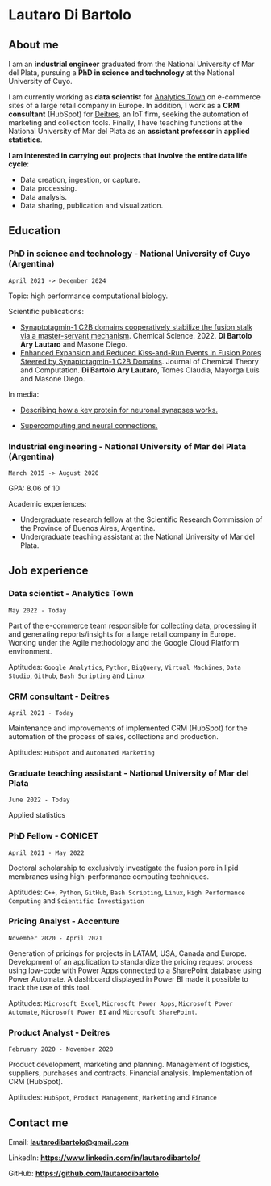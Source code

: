# Lautaro Di Bartolo

## About me

I am an **industrial engineer** graduated from the National University of Mar del Plata, pursuing a **PhD in science and technology** at the National University of Cuyo.

I am currently working as **data scientist** for [Analytics Town](https://www.analyticstown.com/en/home/) on e-commerce sites of a large retail company in Europe. In addition, I work as a **CRM consultant** (HubSpot) for [Deitres](https://www.deitres.com), an IoT firm, seeking the automation of marketing and collection tools. Finally, I have teaching functions at the National University of Mar del Plata as an **assistant professor** in **applied statistics**.

**I am interested in carrying out projects that involve the entire data life cycle**:
* Data creation, ingestion, or capture.
* Data processing.
* Data analysis.
* Data sharing, publication and visualization.

## Education

### PhD in science and technology - National University of Cuyo (Argentina)
`April 2021 -> December 2024`

Topic: high performance computational biology.

Scientific publications:
* [Synaptotagmin-1 C2B domains cooperatively stabilize the fusion stalk via a master-servant mechanism](https://pubs.rsc.org/en/content/articlehtml/2022/sc/d1sc06711g). Chemical Science. 2022. **Di Bartolo Ary Lautaro** and Masone Diego.
* [Enhanced Expansion and Reduced Kiss-and-Run Events in Fusion Pores Steered by Synaptotagmin-1 C2B Domains](https://pubs.acs.org/doi/abs/10.1021/acs.jctc.2c00424). Journal of Chemical Theory and Computation. **Di Bartolo Ary Lautaro**, Tomes Claudia, Mayorga Luis and Masone Diego.

In media:
* [Describing how a key protein for neuronal synapses works.](https://www.uncuyo.edu.ar/prensa/ciencia-argentina-describen-como-funda-una-proteina-key-para-la-sinapsis-neuronal23)

* [Supercomputing and neural connections.](https://ccad.unc.edu.ar/2022/03/29/serafin-supercomputacion-y-conexiones-neuronales/)

### Industrial engineering - National University of Mar del Plata (Argentina)
`March 2015 -> August 2020` 

GPA: 8.06 of 10

Academic experiences:
* Undergraduate research fellow at the Scientific Research Commission of the Province of Buenos Aires, Argentina.
* Undergraduate teaching assistant at the National University of Mar del Plata.

## Job experience

### Data scientist - Analytics Town
`May 2022 - Today`

Part of the e-commerce team responsible for collecting data, processing it and generating reports/insights for a large retail company in Europe. Working under the Agile methodology and the Google Cloud Platform environment.

Aptitudes: `Google Analytics`, `Python`, `BigQuery`, `Virtual Machines`, `Data Studio`, `GitHub`, `Bash Scripting` and `Linux`

### CRM consultant - Deitres
`April 2021 - Today`

Maintenance and improvements of implemented CRM (HubSpot) for the automation of the process of sales, collections and production.

Aptitudes: `HubSpot` and `Automated Marketing`

### Graduate teaching assistant - National University of Mar del Plata
`June 2022 - Today`

Applied statistics

### PhD Fellow - CONICET
`April 2021 - May 2022`

Doctoral scholarship to exclusively investigate the fusion pore in lipid membranes using high-performance computing techniques.

Aptitudes: `C++`, `Python`, `GitHub`, `Bash Scripting`, `Linux`, `High Performance Computing` and `Scientific Investigation`

### Pricing Analyst - Accenture
`November 2020 - April 2021`

Generation of pricings for projects in LATAM, USA, Canada and Europe. Development of an application to standardize the pricing request process using low-code with Power Apps connected to a SharePoint database using Power Automate. A dashboard displayed in Power BI made it possible to track the use of this tool.

Aptitudes: `Microsoft Excel`, `Microsoft Power Apps`, `Microsoft Power Automate`, `Microsoft Power BI` and `Microsoft SharePoint`.

### Product Analyst - Deitres
`February 2020 - November 2020`

Product development, marketing and planning. Management of logistics, suppliers, purchases and contracts. Financial analysis. Implementation of CRM (HubSpot).

Aptitudes: `HubSpot`, `Product Management`, `Marketing` and `Finance`

## Contact me

Email: **lautarodibartolo@gmail.com**

LinkedIn: **https://www.linkedin.com/in/lautarodibartolo/**

GitHub: **https://github.com/lautarodibartolo**
